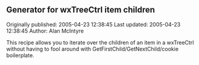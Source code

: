 ## Generator for wxTreeCtrl item children

Originally published: 2005-04-23 12:38:45
Last updated: 2005-04-23 12:38:45
Author: Alan McIntyre

This recipe allows you to iterate over the children of an item in a wxTreeCtrl without having to fool around with GetFirstChild/GetNextChild/cookie boilerplate.